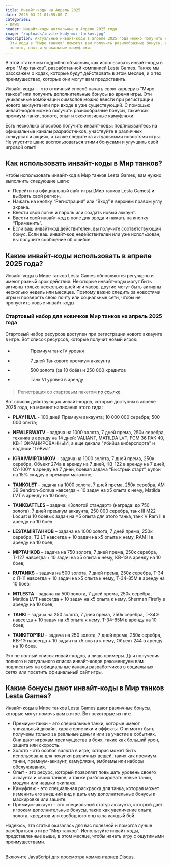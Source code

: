 ```yaml
---
title: Инвайт-коды на Апрель 2025
date: 2025-03-21 01:55:00 Z
categories:
- news
header: Инвайт-коды актуальные в Апреле 2025 года
image: "/uploads/invite-kody-mir-tankov.jpg"
description: Актуальные инвайт-коды в апреле 2025 года можно получить несколькими способами.
  Эти коды в "Мире танков" помогут вам получить разнообразные бонусы, включая премиум-танки,
  золото, опыт и уникальные камуфляжи.
---
```


В этой статье мы подробно объясним, как использовать инвайт-коды в игре "Мир танков", разработанной компанией Lesta Games. Также мы расскажем о кодах, которые будут действовать в этом месяце, и о тех преимуществах, которые они могут вам предоставить.

Инвайт-коды — это отличный способ начать свою карьеру в "Мире танков" или получить дополнительные бонусы во время игры. Эти уникальные комбинации символов можно ввести при регистрации нового аккаунта или при входе в уже существующий. С помощью инвайт-кодов можно получить разнообразные бонусы, такие как премиум-танки, золото, опыт и эксклюзивные камуфляжи.

Есть несколько способов получить инвайт-коды: подписывайтесь на официальные каналы разработчиков, участвуйте в различных конкурсах и акциях, а также следите за актуальными новостями игры. Не упустите шанс воспользоваться этими бонусами и улучшить свой игровой опыт!

## Как использовать инвайт-коды в Мир танков?

Чтобы использовать инвайт-код в Мир танков Lesta Games, вам нужно выполнить следующие шаги:

* Перейти на официальный сайт игры [Мир танков Lesta Games] и выбрать свой регион.
* Нажать на кнопку “Регистрация” или “Вход” в верхнем правом углу экрана.
* Ввести свой логин и пароль или создать новый аккаунт.
* Ввести свой инвайт-код в поле для ввода и нажать на кнопку “Применить”.
* Если ваш инвайт-код действителен, вы получите соответствующий бонус. Если ваш инвайт-код недействителен или уже использован, вы получите сообщение об ошибке.

## Какие инвайт-коды использовать в апреле 2025 года?

Инвайт-коды в Мире танков Lesta Games обновляются регулярно и имеют разный срок действия. Некоторые инвайт-коды могут быть активны только несколько дней или часов, другие могут быть активны несколько недель или месяцев. Поэтому важно следить за новостями игры и проверять свою почту или социальные сети, чтобы не пропустить новые инвайт-коды.

### Стартовый набор для новичков Мир танков на апрель 2025 года

Стартовый набор ресурсов доступен при регистрации нового аккаунте в игре. Вот список ресурсов, которые получит новый игрок:

<ul>
<li style="background-image: url('https://lms-runet-cdn.lesta.ru/LESTA-BONUS-RUTANKS-MTPUB-3048/eb4ff1458d6c79c06a029669a1dfa53f_1696511859.png'); line-height: 30px; background-size: 45px; background-repeat: no-repeat; padding-left: 55px;">Премиум танк IV уровня</li>
<li style="background-image: url('https://lms-runet-cdn.lesta.ru/LESTA-BONUS-RUTANKS-MTPUB-3048/bcb6896143fbf9c9fae7c83ce11656a1_1696510346.png'); line-height: 30px; background-size: 45px; background-repeat: no-repeat; padding-left: 55px;">7 дней Танкового премиум аккаунта</li>
<li style="background-image: url('https://lms-runet-cdn.lesta.ru/LESTA-BONUS-RUTANKS-MTPUB-3048/baaed6a92f3114fd48c9453b20a7b15f_1696510397.png'); line-height: 30px; background-size: 45px; background-repeat: no-repeat; padding-left: 55px;">500 золота (за 10 боёв) и 250 000 кредитов</li>
<li style="background-image: url('https://lms-runet-cdn.lesta.ru/LESTA-BONUS-RUTANKS-MTPUB-3048/b6b68a614910f996b517e97b1406f197_1696510559.png'); line-height: 30px; background-size: 45px; background-repeat: no-repeat; padding-left: 55px;">Танк VI уровня в аренду</li>
</ul>

> Регистрация со стартовым пакетом <a href="https://play.tanki.su/1696508987/" rel="nofollow" target="_blank">по ссылке</a>.

Вот список действующих инвайт-кодов, которые доступны в апреле 2025 года, на момент написания этого гида:

* **PLAY11LVL** - 100 дней Премиум аккаунта; 10 000 000 серебра; 500 000 опыта;

* **NEWLEBWATV** – задача на 1000 золота, 7 дней према, 250к серебра, техника в аренду на 14 дней: VALIANT, MATILDA LVT, FCM 36 PAK 40, КВ-1 ЭКРАНИРОВАННЫЙ, а еще декали "Убийца киберспорта" и надписи "LeBwa"

* **IGRAIVMIRTANKOV** – задача на 1000 золота, 7 дней према, 250к серебра, Объект 274а в аренду на 7 дней, КВ-122 в аренду на 7 дней, СУ-100Y в аренду на 7 дней, боевая задача “Быстрый старт”, купон на 15% скидку в премиум магазине;

* **TANKOLET** – задача на 1000 золота, 7 дней према, 250к серебра, AM 39 Gendron-Somua навсегда + 10 задач на х5 опыта к нему, Matilda LVT в аренду на 10 боев;

* **TANKBATTLES** – задача: «Золотой стандарт» (награда: до 750 золота), 7 дней премиум аккаунта, 250 000 серебра, танк III M22 Locust и 10 боевых задач на ×5 опыта для этого танка, танк V Ram II в аренду на 10 боёв.

* **LESTAMIRTAHKOB** – задача на 1000 золота, 7 дней према, 250к серебра, T2 LT навсегда + 10 задач на х5 опыта к нему, RAM II в аренду на 10 боев;

* **MIPTAHKOB** – задача на 750 золота, 7 дней према, 250к серебра, Т-127 навсегда + 10 задач на х5 опыта к нему, КВ-1Э в аренду на 10 боев;

* **RUTANKS** – задача на 500 золота, 7 дней према, 250к серебра, Т-34 с Л-11 навсегда + 10 задач на х5 опыта к нему, Т-34-85М в аренду на 10 боев;

* **MTLESTA** – задача на 500 золота, 7 дней према, 250к серебра, Matilda LVT навсегда + 10 задач на х5 опыта к нему, Sherman Firefly в аренду на 10 боев;

* **TAHKI** – задача на 250 золота, 7 дней према, 250к серебра, Т-34Э навсегда + 10 задач на х5 опыта к нему, Т-34-85М в аренду на 10 боев;

* **TANKITOP1RU** – задача на 250 золота, 7 дней према, 250к серебра, КВ-1Э навсегда + 10 задач на х5 опыта к нему, Объект 244 в аренду на 10 боев.

Это не полный список инвайт-кодов, а лишь примеры. Для получения полного и актуального списка инвайт-кодов рекомендуем вам подписаться на официальные каналы разработчиков в социальных сетях или посетить официальный сайт игры.

## Какие бонусы дают инвайт-коды в Мир танков Lesta Games?

Инвайт-коды в Мире танков Lesta Games дают различные бонусы, которые могут помочь вам в игре. Вот некоторые из них:

* Премиум-танки - это специальные танки, которые имеют уникальный дизайн, характеристики и эффекты. Они могут быть получены только за реальные деньги или за участие в событиях. Они дают игрокам преимущества в боях, такие как больший урон, защита или скорость.
* Золото - это особая валюта в игре, которая может быть использована для покупки различных вещей, таких как премиум-танки, премиум-аккаунт, камуфляжи, эмблемы или наборы обслуживания.
* Опыт - это ресурс, который позволяет повышать уровень своего аккаунта и своих танков, а также разблокировать новые танки, модули или навыки экипажа.
* Камуфляж - это специальная раскраска для танка, которая может изменить его внешний вид и дать ему дополнительные бонусы к маскировке или защите.
* Премиум-аккаунт - это специальный статус аккаунта, который дает игрокам дополнительные бонусы, такие как увеличение опыта, золота, кредитов или свободного опыта за каждый бой.

Надеюсь, эта статья оказалась для вас полезной и помогла лучше разобраться в игре "Мир танков". Используйте инвайт-коды, представленные выше, в этом месяце, чтобы начать игру с ощутимыми преимуществами.
<br><br>
<div id="disqus_thread"></div>
<script>

    var disqus_config = function () {
    this.page.url = playtanks.ru/invait-kody-mir-tankov;  // Replace PAGE_URL with your page's canonical URL variable
    this.page.identifier = invait-kody-mir-tankov; // Replace PAGE_IDENTIFIER with your page's unique identifier variable
    };

    (function() { // DON'T EDIT BELOW THIS LINE
    var d = document, s = d.createElement('script');
    s.src = 'https://playtanks-ru.disqus.com/embed.js';
    s.setAttribute('data-timestamp', +new Date());
    (d.head || d.body).appendChild(s);
    })();
</script>
<noscript>Включите JavaScript для просмотра <a href="https://disqus.com/?ref_noscript">комментариев Disqus.</a></noscript>
